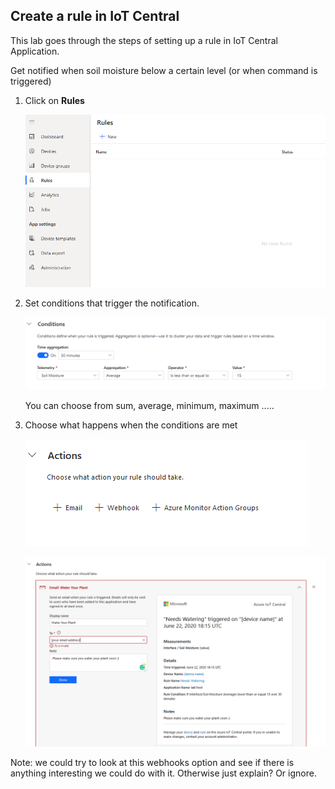## Create a rule in IoT Central

This lab goes through the steps of setting up a rule in IoT Central Application. 


Get notified when soil moisture below a certain level (or when command is triggered)

1. Click on **Rules**

    ![rule choose](media/rules.png)

1. Set conditions that trigger the notification.

    ![rule conditions](media/rule_conditions.png)

    You can choose from sum, average, minimum, maximum .....

1. Choose what happens when the conditions are met

    ![choose action](media/choose_action.png)

    ![rule action](media/rule_action.png)


Note: we could try to look at this webhooks option and see if there is anything interesting we could do with it. Otherwise just explain? Or ignore.